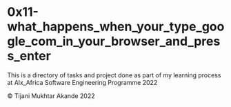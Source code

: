 # 0x11-what_happens_when_your_type_google_com_in_your_browser_and_press_enter

This is a directory of tasks and project done as part of my learning process at Alx_Africa Software Engineering Programme 2022

© Tijani Mukhtar Akande 2022
